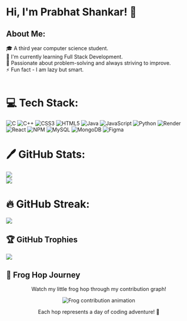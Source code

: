# Hi, I'm Prabhat Shankar! 👋 

## About Me:
🎓 A third year computer science student.<br>
🌱 I'm currently learning Full Stack Development.<br>
📌 Passionate about problem-solving and always striving to improve.<br>
⚡ Fun fact - I am lazy but smart.<br><br>

# 💻 Tech Stack:
![C](https://img.shields.io/badge/c-%2300599C.svg?style=for-the-badge&logo=c&logoColor=white) ![C++](https://img.shields.io/badge/c++-%2300599C.svg?style=for-the-badge&logo=c%2B%2B&logoColor=white) ![CSS3](https://img.shields.io/badge/css3-%231572B6.svg?style=for-the-badge&logo=css3&logoColor=white) ![HTML5](https://img.shields.io/badge/html5-%23E34F26.svg?style=for-the-badge&logo=html5&logoColor=white) ![Java](https://img.shields.io/badge/java-%23ED8B00.svg?style=for-the-badge&logo=openjdk&logoColor=white) ![JavaScript](https://img.shields.io/badge/javascript-%23323330.svg?style=for-the-badge&logo=javascript&logoColor=%23F7DF1E) ![Python](https://img.shields.io/badge/python-3670A0?style=for-the-badge&logo=python&logoColor=ffdd54) ![Render](https://img.shields.io/badge/Render-%46E3B7.svg?style=for-the-badge&logo=render&logoColor=white) ![React](https://img.shields.io/badge/react-%2320232a.svg?style=for-the-badge&logo=react&logoColor=%2361DAFB) ![NPM](https://img.shields.io/badge/NPM-%23CB3837.svg?style=for-the-badge&logo=npm&logoColor=white) ![MySQL](https://img.shields.io/badge/mysql-4479A1.svg?style=for-the-badge&logo=mysql&logoColor=white) ![MongoDB](https://img.shields.io/badge/MongoDB-%234ea94b.svg?style=for-the-badge&logo=mongodb&logoColor=white) ![Figma](https://img.shields.io/badge/figma-%23F24E1E.svg?style=for-the-badge&logo=figma&logoColor=white)

# 🖊️ GitHub Stats:
![](https://github-readme-stats.vercel.app/api?username=prabhat4002&theme=dark&hide_border=false&include_all_commits=true&count_private=true)<br/>
![](https://github-readme-stats.vercel.app/api/top-langs/?username=prabhat4002&theme=dark&hide_border=false&include_all_commits=true&count_private=true&layout=compact)

# 🔥 GitHub Streak:
![](https://github-readme-streak-stats.herokuapp.com/?user=prabhat4002&theme=dark&hide_border=false)

## 🏆 GitHub Trophies
![](https://github-profile-trophy.vercel.app/?username=prabhat4002&theme=radical&no-frame=false&no-bg=true&margin-w=4)



## 🐸 Frog Hop Journey

<div align="center">
  <p>Watch my little frog hop through my contribution graph!</p>
  
  <!-- GitHub workflow setup for frog animation -->
  <picture>
    <source media="(prefers-color-scheme: dark)" srcset="https://github.com/prabhat4002/prabhat4002/blob/output/github-contribution-grid-frog-dark.svg">
    <source media="(prefers-color-scheme: light)" srcset="https://github.com/prabhat4002/prabhat4002/blob/output/github-contribution-grid-frog.svg">
    <img alt="Frog contribution animation" src="https://github.com/prabhat4002/prabhat4002/blob/output/github-contribution-grid-frog.svg">
  </picture>
  
  <p>Each hop represents a day of coding adventure! 🍃</p>
</div>


<!-- ### 🐸 Play the Frog Game! <img src="https://media.giphy.com/media/JIX9t2j0ZTN9S/giphy.gif" width="500"/> -->

<!-- Proudly created with GPRM ( https://gprm.itsvg.in ) -->
